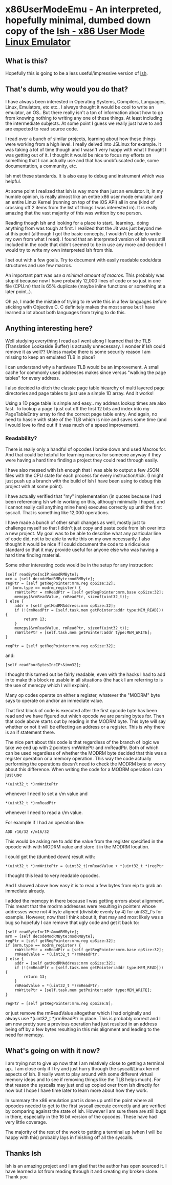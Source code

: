 # x86UserModeEmu - An interpreted, hopefully minimal, dumbed down copy of the [Ish - x86 User Mode Linux Emulator](https://github.com/tbodt/ish)

## What is this?
Hopefully this is going to be a less useful/impressive version of [Ish](https://github.com/tbodt/ish).

## That's dumb, why would you do that?
I have always been interested in Operating Systems, Compilers, Languages, Linux, Emulators, etc etc.. I always thought it would be cool to write an emulator, an OS.. But there really isn't a ton of information about how to go from knowing nothing to writing any one of these things. At least including the intermediate subjects. At some point I guess we really just have to and are expected to read source code.

I read over a bunch of similar projects, learning about how these things were working from a high level. I really delved into JSLinux for example. It was taking a lot of time though and I wasn't very happy with what I thought I was getting out of it. I thought it would be nice to focus my efforts on something that I can actually use and that has unobfuscated code, some documentation, a community, etc.

Ish met these standards. It is also easy to debug and instrument which was helpful.

At some point I realized that Ish is way more than just an emulator. It, in my humble opinion, is really almost like an entire x86 user mode emulator and an entire Linux Kernel (running on top of the iOS API) all in one (kind of crossing off 2 items from the list of things I was interested in). It is really amazing that the vast majority of this was written by one person.

Reading though Ish and looking for a place to start.. learning.. doing anything from was tough at first. I realized that the Jit was just beyond me at this point (although I got the basic concepts, I wouldn't be able to write my own from what I read). I found that an interpreted version of Ish was still included in the code that didn't seemed to be in use any more and decided I would try to write my own interpreted Ish from this.

I set out with a few goals. Try to document with easily readable code/data structures and use few macros.

An important part was *use a minimal amount of macros*. This probably was stupid because now I have probably 12,000 lines of code or so just in one file (CPU.m) that is 65% duplicate (maybe inline functions or something at a later point..). 

Oh ya, I made the mistake of trying to re write this in a few languages before sticking with Objective C. C definitely makes the most sense but I have learned a lot about both languages from trying to do this.

## Anything interesting here?

Well studying everything I read as I went along I learned that the TLB (Translation Lookaside Buffer) is actually unnecessary. I wonder if Ish could remove it as well?? Unless maybe there is some security reason I am missing to keep an emulated TLB in place? 

I can understand why a hardware TLB would be an improvement. A small cache for commonly used addresses makes since versus "walking the page tables" for every address.

I also decided to ditch the classic page table hiearchy of multi layered page directories and page tables to just use a simple 1D array. And it works!

Using a 1D page table is simple and easy.. my address lookup times are also fast. To lookup a page I just cut off the first 12 bits and index into my PageTableEntry array to find the correct page table entry. And again, no need to hassle with state of the TLB which is nice and saves some time (and I would love to find out if it was much of a speed improvement).

### Readability?

There is really only a handful of opcodes I broke down and used Macros for. And that could be helpful for learning macros for someone anyway if they were having a hard time finding a project they could read through easily.

I have also messed with Ish enough that I was able to output a few JSON files with the CPU state for each process for every instruction/tick. (I might just push up a branch with the build of Ish I have been using to debug this project with at some point).

I have actually verified that "my" implementation (in quotes because I had been referencing Ish while working on this, although minimally I hoped, and I cannot really call anything mine here) executes correctly up until the first syscall. That is something like 12,000 operations.

I have made a bunch of other small changes as well, mostly just to challenge myself so that I didn't just copy and paste code from Ish over into a new project. My goal was to be able to describe what any particular line of code did, not to be able to write this on my own necessarily. I also thought it would be nice if I could document the code to a ridiculous standard so that it may provide useful for anyone else who was having a hard time finding material.

Some other interesting code would be in the setup for any instruction:

    [self readByteIncIP:&modRMByte];
    mrm = [self decodeModRMByte:modRMByte];
    regPtr = [self getRegPointer:mrm.reg opSize:32];
    if (mrm.type == modrm_register) {
        rmWritePtr = rmReadPtr = [self getRegPointer:mrm.base opSize:32];
        memcpy(&rmReadValue, rmReadPtr, sizeof(uint32_t));
    } else {
        addr = [self getModRMAddress:mrm opSize:32];
        if (!(rmReadPtr = [self.task.mem getPointer:addr type:MEM_READ])) {
            return 13;
        }
        memcpy(&rmReadValue, rmReadPtr, sizeof(uint32_t));
        rmWritePtr = [self.task.mem getPointer:addr type:MEM_WRITE];
    }
    
    regPtr = [self getRegPointer:mrm.reg opSize:32];

and:

    [self readFourBytesIncIP:&imm32];


I thought this turned out be fairly readable, even with the hacks I had to add in to make this block re usable in all situations (the hack I am referring to is the use of memcpy which I will explain).

Many op codes operate on either a register, whatever the "MODRM" byte says to operate on and/or an immediate value.

That first block of code is executed after the first opcode byte has been read and we have figured out which opcode we are parsing bytes for. Then that code above starts out by reading in the MODRM byte. This byte will say whether or not it will be effecting an address or a register. This is why there is an if statement there.

The nice part about this code is that regardless of the branch of logic we take we end up with 2 pointers rmWritePtr and rmReadPtr. Both of which can be used regardless of whether the MODRM byte decided that this was a register operation or a memory operation. This way the code actually performing the operations doesn't need to check the MODRM byte or worry about this difference. When writing the code for a MODRM operation I can just use 

    *(uint32_t *)rmWritePtr 

whenever I need to set a r/m value and 

    *(uint32_t *)rmReadPtr 

whenever I need to read a r/m value.

For example if I had an operation like:

    ADD r16/32 r/m16/32  

This would be asking me to add the value from the register specified in the opcode with with MODRM value and store it in the MODRM location.

I could get the (dumbed down) result with:

    *(uint32_t *)rmWritePtr = (uint32_t)rmReadValue + *(uint32_t *)regPtr

I thought this lead to very readable opcodes.

And I showed above how easy it is to read a few bytes from eip to grab an immediate already.

I added the memcpy in there because I was getting errors about alignment. This meant that the modrm addresses were resulting in pointers whose addresses were not 4 byte aligned (divisible evenly by 4) for uint32_t's for example. However, now that I think about it, that may and most likely was a bug so hopefuly I can remove that ugly code and get it back to:

    [self readByteIncIP:&modRMByte];
    mrm = [self decodeModRMByte:modRMByte];
    regPtr = [self getRegPointer:mrm.reg opSize:32];
    if (mrm.type == modrm_register) {
        rmWritePtr = rmReadPtr = [self getRegPointer:mrm.base opSize:32];
        rmReadValue = *(uint32_t *)rmReadPtr;
    } else {
        addr = [self getModRMAddress:mrm opSize:32];
        if (!(rmReadPtr = [self.task.mem getPointer:addr type:MEM_READ])) {
            return 13;
        }
        rmReadValue = *(uint32_t *)rmReadPtr;
        rmWritePtr = [self.task.mem getPointer:addr type:MEM_WRITE];
    }
    
    regPtr = [self getRegPointer:mrm.reg opSize:8];

or just remove the rmReadValue altogether which I had originally and always use *(uint32_t *)rmReadPtr in place. This is probably correct and I am now pretty sure a previous operation had just resulted in an address being off by a few bytes resulting in this mis alignment and leading to the need for memcpy.

## What's going on with it now?

I am trying not to give up now that I am relatively close to getting a terminal up.. I am close only if I try and just hurry through the syscall/Linux kernel aspects of Ish. (I really want to play around with some different virtual memory ideas and to see if removing things like the TLB helps much). For that reason the syscalls may just end up copied over from Ish directly for now but I hope I have time later to learn more about how they work.

In summary the x86 emulation part is done up until the point where all opcodes needed to get to the first syscall execute correctly and are verified by comparing against the state of Ish. However I am sure there are still bugs in there, especially in the 16 bit version of the opcodes. These have had very little coverage.

The majority of the rest of the work to getting a terminal up (when I will be happy with this) probably lays in finishing off all the syscalls.

## Thanks Ish

Ish is an amazing project and I am glad that the author has open sourced it. I have learned a lot from reading through it and creating my broken clone. Thank you